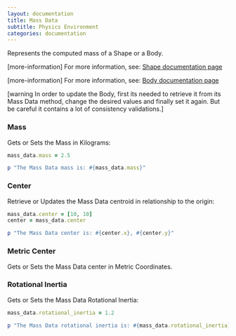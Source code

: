 ```yaml
---
layout: documentation
title: Mass Data
subtitle: Physics Environment
categories: documentation
---
```


Represents the computed mass of a Shape or a Body. 

[more-information] For more information, see: [Shape documentation page](../shape#)

[more-information] For more information, see: [Body documentation page](../body#)

[warning In order to update the Body, first its needed to retrieve it from its Mass Data method, change the desired values and finally set it again. But be careful it contains a lot of consistency validations.]

### Mass
Gets or Sets the Mass in Kilograms:

```ruby
mass_data.mass = 2.5

p "The Mass Data mass is: #{mass_data.mass}"
```

### Center
Retrieve or Updates the Mass Data centroid in relationship to the origin:

```ruby
mass_data.center = [10, 10]
center = mass_data.center

p "The Mass Data center is: #{center.x}, #{center.y}"
```

### Metric Center
Gets or Sets the Mass Data center in Metric Coordinates.

### Rotational Inertia
Gets or Sets the Mass Data Rotational Inertia:

```ruby
mass_data.rotational_inertia = 1.2

p "The Mass Data rotational inertia is: #{mass_data.rotational_inertia}" 
```

